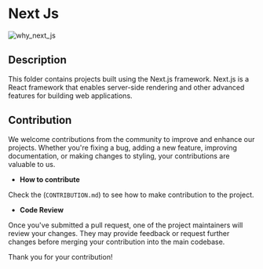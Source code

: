 # Next Js

![why_next_js](https://github.com/khaymanii/JSFusion/assets/116851212/0262183d-04f0-4d63-ad21-77fb75b5be32)

## Description

This folder contains projects built using the Next.js framework. Next.js is a React framework that enables server-side rendering and other advanced features for building web applications.

## Contribution

We welcome contributions from the community to improve and enhance our projects. Whether you're fixing a bug, adding a new feature, improving documentation, or making changes to styling, your contributions are valuable to us.

- **How to contribute**

Check the (`CONTRIBUTION.md`) to see how to make contribution to the project.

- **Code Review**

Once you've submitted a pull request, one of the project maintainers will review your changes. They may provide feedback or request further changes before merging your contribution into the main codebase.

Thank you for your contribution!
